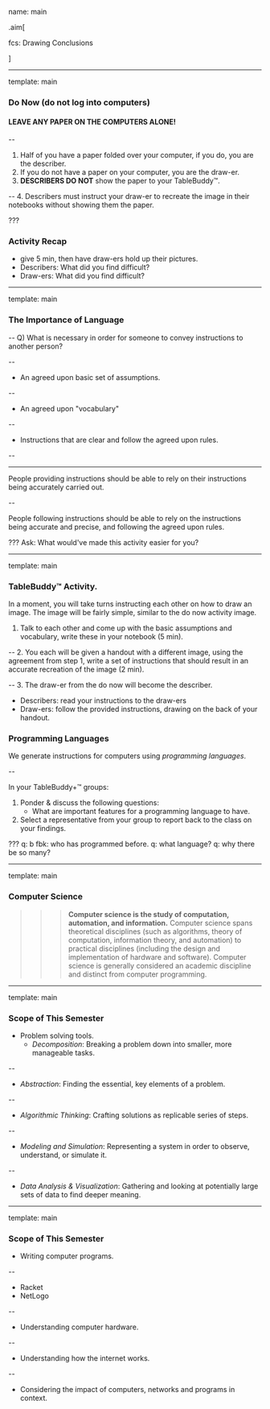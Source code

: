 name: main

.aim[<div>
  fcs: Drawing Conclusions
  </div>]

---
template: main

### Do Now (do not log into computers)
#### LEAVE ANY PAPER ON THE COMPUTERS ALONE!

--
1. Half of you have a paper folded over your computer, if you do, you are the describer.
2. If you do not have a paper on your computer, you are the draw-er.
3. __DESCRIBERS DO NOT__ show the paper to your TableBuddy™.

--
4. Describers must instruct your draw-er to recreate the image in their notebooks without showing them the paper.

???
### Activity Recap
- give 5 min, then have draw-ers hold up their pictures.
- Describers: What did you find difficult?
- Draw-ers: What did you find difficult?

---
template: main

### The Importance of Language

--
Q) What is necessary in order for someone to convey instructions to another person?

--
- An agreed upon basic set of assumptions.

--
- An agreed upon "vocabulary"

--
- Instructions that are clear and follow the agreed upon rules.

--
<hr>

People providing instructions should be able to rely on their instructions being accurately carried out.

--

People following instructions should be able to rely on the instructions being accurate and precise, and following the agreed upon rules.


???
Ask: What would've made this activity easier for you?

---
template: main

### TableBuddy™  Activity.
In a moment, you will take turns instructing each other on how to draw an image. The image will be fairly simple, similar to the do now activity image.

1. Talk to each other and come up with the basic assumptions and vocabulary, write these in your notebook (5 min).

--
2. You each will be given a handout with a  different image, using the agreement from step 1, write a set of instructions that should result in an accurate recreation of the image (2 min).

--
3. The draw-er from the do now will become the describer.
  - Describers: read your instructions to the draw-ers
  - Draw-ers: follow the provided instructions, drawing on the back of your handout.


### Programming Languages

We generate instructions for computers using _programming languages_.

--

In your TableBuddy+™ groups:
1. Ponder & discuss the following questions:
   - What are important features for a programming language to have.
2. Select a representative from your group to report back to the class on your findings.

???
q: b fbk: who has programmed before.
q: what language?
q: why there be so many?



---
template: main

### Computer Science

>>> __Computer science is the study of computation, automation, and information.__ Computer science spans theoretical disciplines (such as algorithms, theory of computation, information theory, and automation) to practical disciplines (including the design and implementation of hardware and software). Computer science is generally considered an academic discipline and distinct from computer programming.

---
template: main

### Scope of This Semester

- Problem solving tools.
  - _Decomposition_: Breaking a problem down into smaller, more manageable tasks.

--
  - _Abstraction_: Finding the essential, key elements of a problem.

--
  - _Algorithmic Thinking_: Crafting solutions as replicable series of steps.

--
  - _Modeling and Simulation_: Representing a system in order to observe, understand, or simulate it.

--
  - _Data Analysis & Visualization_: Gathering and looking at potentially large sets of data to find deeper meaning.

---
template: main

### Scope of This Semester

- Writing computer programs.

--
  - Racket
  - NetLogo

--
- Understanding computer hardware.

--
- Understanding how the internet works.

--
- Considering the impact of computers, networks and programs in context.

